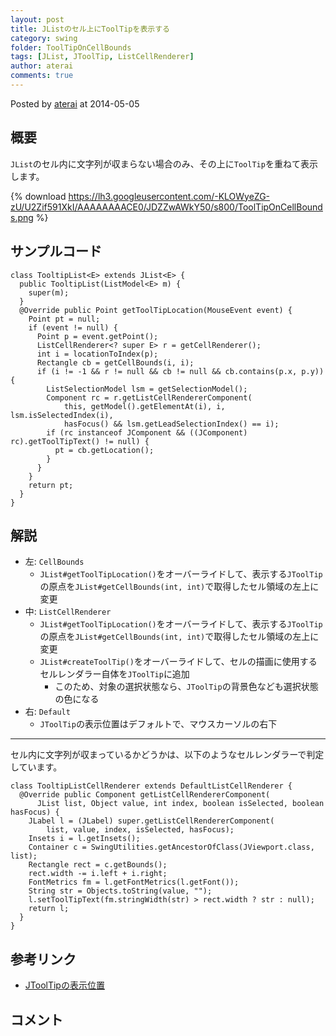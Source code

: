 ```yaml
---
layout: post
title: JListのセル上にToolTipを表示する
category: swing
folder: ToolTipOnCellBounds
tags: [JList, JToolTip, ListCellRenderer]
author: aterai
comments: true
---
```


Posted by [aterai](http://terai.xrea.jp/aterai.html) at 2014-05-05

## 概要
`JList`のセル内に文字列が収まらない場合のみ、その上に`ToolTip`を重ねて表示します。

{% download https://lh3.googleusercontent.com/-KLOWyeZG-zU/U2Zif591XkI/AAAAAAAACE0/JDZZwAWkY50/s800/ToolTipOnCellBounds.png %}

## サンプルコード
<pre class="prettyprint"><code>class TooltipList&lt;E&gt; extends JList&lt;E&gt; {
  public TooltipList(ListModel&lt;E&gt; m) {
    super(m);
  }
  @Override public Point getToolTipLocation(MouseEvent event) {
    Point pt = null;
    if (event != null) {
      Point p = event.getPoint();
      ListCellRenderer&lt;? super E&gt; r = getCellRenderer();
      int i = locationToIndex(p);
      Rectangle cb = getCellBounds(i, i);
      if (i != -1 &amp;&amp; r != null &amp;&amp; cb != null &amp;&amp; cb.contains(p.x, p.y)) {
        ListSelectionModel lsm = getSelectionModel();
        Component rc = r.getListCellRendererComponent(
            this, getModel().getElementAt(i), i, lsm.isSelectedIndex(i),
            hasFocus() &amp;&amp; lsm.getLeadSelectionIndex() == i);
        if (rc instanceof JComponent &amp;&amp; ((JComponent) rc).getToolTipText() != null) {
          pt = cb.getLocation();
        }
      }
    }
    return pt;
  }
}
</code></pre>

## 解説
- 左: `CellBounds`
    - `JList#getToolTipLocation()`をオーバーライドして、表示する`JToolTip`の原点を`JList#getCellBounds(int, int)`で取得したセル領域の左上に変更
- 中: `ListCellRenderer`
    - `JList#getToolTipLocation()`をオーバーライドして、表示する`JToolTip`の原点を`JList#getCellBounds(int, int)`で取得したセル領域の左上に変更
    - `JList#createToolTip()`をオーバーライドして、セルの描画に使用するセルレンダラー自体を`JToolTip`に追加
        - このため、対象の選択状態なら、`JToolTip`の背景色なども選択状態の色になる
- 右: `Default`
    - `JToolTip`の表示位置はデフォルトで、マウスカーソルの右下

<!-- dummy comment line for breaking list -->

- - - -
セル内に文字列が収まっているかどうかは、以下のようなセルレンダラーで判定しています。

<pre class="prettyprint"><code>class TooltipListCellRenderer extends DefaultListCellRenderer {
  @Override public Component getListCellRendererComponent(
      JList list, Object value, int index, boolean isSelected, boolean hasFocus) {
    JLabel l = (JLabel) super.getListCellRendererComponent(
        list, value, index, isSelected, hasFocus);
    Insets i = l.getInsets();
    Container c = SwingUtilities.getAncestorOfClass(JViewport.class, list);
    Rectangle rect = c.getBounds();
    rect.width -= i.left + i.right;
    FontMetrics fm = l.getFontMetrics(l.getFont());
    String str = Objects.toString(value, "");
    l.setToolTipText(fm.stringWidth(str) &gt; rect.width ? str : null);
    return l;
  }
}
</code></pre>

## 参考リンク
- [JToolTipの表示位置](http://terai.xrea.jp/Swing/ToolTipLocation.html)

<!-- dummy comment line for breaking list -->

## コメント
